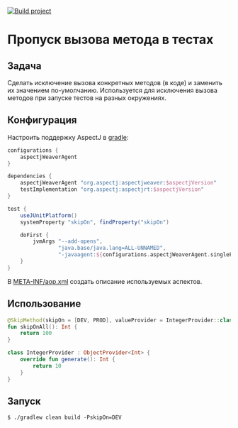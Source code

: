 [![Build project](https://github.com/Romanow/skip-method/actions/workflows/build.yml/badge.svg?branch=master)](https://github.com/Romanow/skip-method/actions/workflows/build.yml)

# Пропуск вызова метода в тестах

## Задача

Сделать исключение вызова конкретных методов (в коде) и заменить их значением по-умолчанию.
Используется для исключения вызова методов при запуске тестов на разных окружениях.

## Конфигурация

Настроить поддержку AspectJ в [gradle](build.gradle):

```groovy
configurations {
    aspectjWeaverAgent
}

dependencies {
    aspectjWeaverAgent "org.aspectj:aspectjweaver:$aspectjVersion"
    testImplementation "org.aspectj:aspectjrt:$aspectjVersion"
}

test {
    useJUnitPlatform()
    systemProperty "skipOn", findProperty("skipOn")

    doFirst {
        jvmArgs "--add-opens",
                "java.base/java.lang=ALL-UNNAMED",
                "-javaagent:${configurations.aspectjWeaverAgent.singleFile}"
    }
}
```

В [META-INF/aop.xml](src/main/resources/META-INF/aop.xml) создать описание используемых аспектов.

## Использование

```kotlin
@SkipMethod(skipOn = [DEV, PROD], valueProvider = IntegerProvider::class)
fun skipOnAll(): Int {
    return 100
}

class IntegerProvider : ObjectProvider<Int> {
    override fun generate(): Int {
        return 10
    }
}
```

## Запуск

```shell
$ ./gradlew clean build -PskipOn=DEV
```
